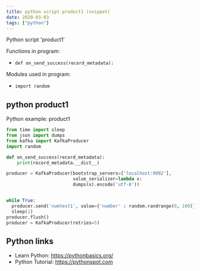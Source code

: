 ```yaml
---
title: python script product1 (snippet)
date: 2020-03-03
tags: ["python"]
---
```

Python script 'product1'

Functions in program: 
* `def on_send_success(record_metadata):`

Modules used in program: 
* `import random`

## python product1

Python example: product1

```python
from time import sleep
from json import dumps
from kafka import KafkaProducer
import random

def on_send_success(record_metadata):
    print(record_metadata.__dict__)

producer = KafkaProducer(bootstrap_servers=['localhost:9092'],
                         value_serializer=lambda x: 
                         dumps(x).encode('utf-8'))


while True:
  producer.send('numtest1', value={'number' : random.randrange(0, 100)}).add_callback(on_send_success)
  sleep(1)
producer.flush()
producer = KafkaProducer(retries=5)


```

## Python links

- Learn Python: https://pythonbasics.org/
- Python Tutorial: https://pythonspot.com
